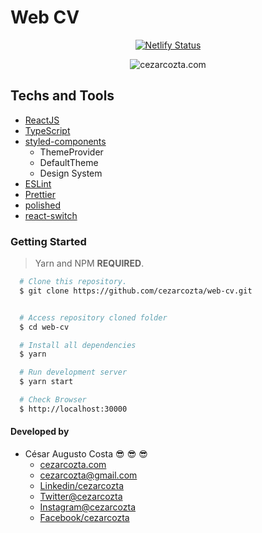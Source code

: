 # Web CV  

<div
  align="center"
>

[![Netlify Status](https://api.netlify.com/api/v1/badges/6f0f8cd0-4f72-460b-8d87-5e5609ad7da6/deploy-status)](https://app.netlify.com/sites/cezarcozta/deploys)

  <img
    src="https://github.com/cezarcozta/on-off/blob/master/src/assets/cezarcozta.gif"
    alt ="cezarcozta.com"
  />
</div>  

## Techs and Tools

- [ReactJS](https://reactjs.org/)
- [TypeScript](https://www.typescriptlang.org/)  
- [styled-components](https://styled-components.com/)  
  - ThemeProvider  
  - DefaultTheme  
  - Design System  
- [ESLint](https://eslint.org/)  
- [Prettier](https://prettier.io/)  
- [polished](https://www.npmjs.com/package/polished)  
- [react-switch](https://www.npmjs.com/package/react-switch)  

### Getting Started

>Yarn and NPM **REQUIRED**.

```bash
  # Clone this repository.
  $ git clone https://github.com/cezarcozta/web-cv.git


  # Access repository cloned folder
  $ cd web-cv

  # Install all dependencies
  $ yarn

  # Run development server
  $ yarn start

  # Check Browser
  $ http://localhost:30000
```

#### Developed by

- César Augusto Costa :sunglasses: :sunglasses: :sunglasses:
  - [cezarcozta.com](https://cezarcozta.com)
  - cezarcozta@gmail.com
  - [Linkedin/cezarcozta](www.linkedin.com/in/cezarcozta)
  - [Twitter@cezarcozta](www.twitter.com/cezarcozta)
  - [Instagram@cezarcozta](www.instagram.com/cezarcozta)
  - [Facebook/cezarcozta](www.facebook.com/cezarcozta)  
